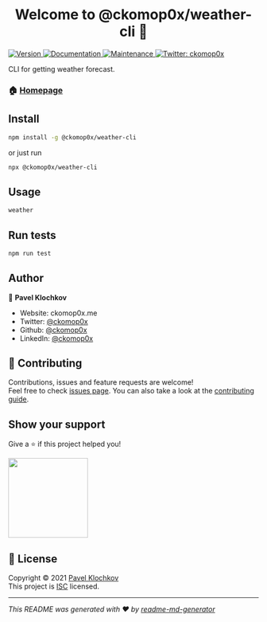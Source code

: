 <h1 align="center">Welcome to @ckomop0x/weather-cli 👋</h1>
<p>
  <a href="https://www.npmjs.com/package/@ckomop0x/weather-cli" target="_blank">
    <img alt="Version" src="https://img.shields.io/npm/v/@ckomop0x/weather-cli.svg">
  </a>
  <a href="https://github.com/ckomop0x/weather-cli#readme" target="_blank">
    <img alt="Documentation" src="https://img.shields.io/badge/documentation-yes-brightgreen.svg" />
  </a>
  <a href="https://github.com/ckomop0x/weather-cli/graphs/commit-activity" target="_blank">
    <img alt="Maintenance" src="https://img.shields.io/badge/Maintained%3F-yes-green.svg" />
  </a>
  <a href="https://twitter.com/ckomop0x" target="_blank">
    <img alt="Twitter: ckomop0x" src="https://img.shields.io/twitter/follow/ckomop0x.svg?style=social" />
  </a>
</p>

CLI for getting weather forecast.

### 🏠 [Homepage](https://github.com/ckomop0x/weather-cli)

## Install

```sh
npm install -g @ckomop0x/weather-cli
```

or just run

```sh
npx @ckomop0x/weather-cli
```

## Usage

```sh
weather
```

## Run tests

```sh
npm run test
```

## Author

👤 **Pavel Klochkov**

* Website: ckomop0x.me
* Twitter: [@ckomop0x](https://twitter.com/ckomop0x)
* Github: [@ckomop0x](https://github.com/ckomop0x)
* LinkedIn: [@ckomop0x](https://linkedin.com/in/ckomop0x)

## 🤝 Contributing

Contributions, issues and feature requests are welcome!<br />Feel free to check [issues page](https://github.com/ckomop0x/weather-cli/issues). You can also take a look at the [contributing guide](https://github.com/ckomop0x/weather-cli/blob/master/CONTRIBUTING.md).

## Show your support

Give a ⭐️ if this project helped you!

<a href="https://www.patreon.com/ckomop0x">
  <img src="https://c5.patreon.com/external/logo/become_a_patron_button@2x.png" width="160">
</a>

## 📝 License

Copyright © 2021 [Pavel Klochkov](https://github.com/ckomop0x) <br />
This project is [ISC](https://github.com/ckomop0x/weather-cli/blob/master/LICENSE) licensed.

***
_This README was generated with ❤️ by [readme-md-generator](https://github.com/kefranabg/readme-md-generator)_

